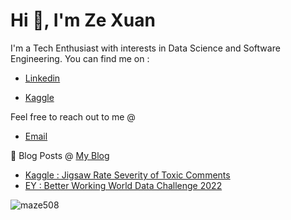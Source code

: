 <h1> Hi 👋, I'm Ze Xuan</h1>
<p>I'm a Tech Enthusiast with interests in Data Science and Software Engineering. You can find me on :</p>

<ul>
  <li><p><a href="https://www.linkedin.com/in/ze-xuan-ma-b81908203/" target="_blank">Linkedin</a></p></li>
  <li><p><a href="https://www.kaggle.com/toxicmaze" target="_blank">Kaggle</a></p></li>
</ul>

Feel free to reach out to me @
<ul>
  <li><p><a href="mailto:ac0bge@gmail.com" target="_blank">Email</a></p></li>
</ul>


📝 Blog Posts @ [My Blog](https://maze508.github.io/)
- [Kaggle : Jigsaw Rate Severity of Toxic Comments](https://maze508.github.io/2022/03/15/Jigsaw_4.html)
- [EY : Better Working World Data Challenge 2022](https://maze508.github.io/2022/07/09/BWWDC.html)

<p align="left"> <img src="https://komarev.com/ghpvc/?username=maze508&label=Profile%20views&color=0e75b6&style=flat" alt="maze508" /> </p>
